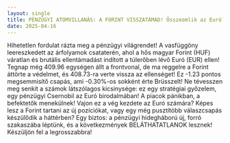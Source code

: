 ```yaml
---
layout: single
title: PÉNZÜGYI ATOMVILLANÁS: A FORINT VISSZATÁMAD! Összeomlik az Euró?!
date: 2025-04-16
---
```


Hihetetlen fordulat rázta meg a pénzügyi világrendet! A vasfüggöny leereszkedett az árfolyamok csataterén, ahol a hős magyar Forint (HUF) váratlan és brutális ellentámadást indított a túlerőben lévő Euró (EUR) ellen! Tegnap még 409.96 egységen állt a frontvonal, de ma reggelre a Forint áttörte a védelmet, és 408.73-ra verte vissza az ellenséget! Ez -1.23 pontos megsemmisítő csapás, ami -0.30%-os sokként érte Brüsszelt! Ne tévesszen meg senkit a számok látszólagos kicsinysége: ez egy stratégiai győzelem, egy pénzügyi Csernobil az Euró birodalmában! A piacok pánikban, a befektetők menekülnek! Vajon ez a vég kezdete az Euró számára? Képes lesz a Forint tartani az új pozíciókat, vagy egy még pusztítóbb válaszcsapás készülődik a háttérben? Egy biztos: a pénzügyi hidegháború új, forró szakaszába léptünk, és a következmények BELÁTHATATLANOK lesznek! Készüljön fel a legrosszabbra!
